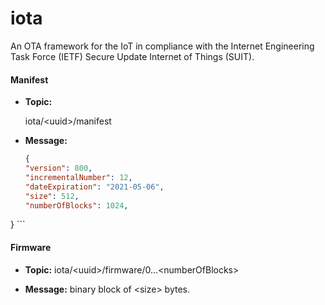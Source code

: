 # iota
An OTA framework for the IoT in compliance with the Internet Engineering Task Force (IETF) Secure Update Internet of Things (SUIT).

#### Manifest

  * **Topic:** 
  
     iota/\<uuid\>/manifest

  * **Message:** 
     ```json 
     {
     "version": 800,
     "incrementalNumber": 12,
     "dateExpiration": "2021-05-06",
     "size": 512,
     "numberOfBlocks": 1024,
   }
     ```
  

#### Firmware

  * **Topic:** iota/\<uuid\>/firmware/0...\<numberOfBlocks\>

  * **Message:** binary block of \<size\> bytes.
